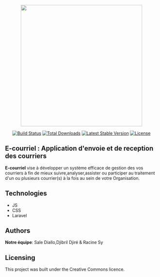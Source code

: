 <p align="center"><a href="https://laravel.com" target="_blank"><img src="https://raw.githubusercontent.com/laravel/art/master/logo-lockup/5%20SVG/2%20CMYK/1%20Full%20Color/laravel-logolockup-cmyk-red.svg" width="400"></a></p>

<p align="center">
<a href="https://travis-ci.org/laravel/framework"><img src="https://travis-ci.org/laravel/framework.svg" alt="Build Status"></a>
<a href="https://packagist.org/packages/laravel/framework"><img src="https://img.shields.io/packagist/dt/laravel/framework" alt="Total Downloads"></a>
<a href="https://packagist.org/packages/laravel/framework"><img src="https://img.shields.io/packagist/v/laravel/framework" alt="Latest Stable Version"></a>
<a href="https://packagist.org/packages/laravel/framework"><img src="https://img.shields.io/packagist/l/laravel/framework" alt="License"></a>
</p>



 <b>E-courriel : Application d'envoie et de reception des courriers</b>
-----------------------------------------------------------------------

<b>E-courriel</b> vise à développer un système efficace de gestion des vos courriers à fin de mieux suivre,analyser,assister ou participer au traitement d'un ou plusieurs courrier(s) à la fois au sein de votre Organisation.

## Technologies
- JS
- CSS 
- Laravel


## Authors

<b>Notre équipe</b>: Sale Diallo,Djibril Djiré & Racine Sy

## Licensing

This project was built under the Creative Commons licence.
